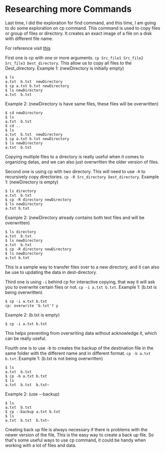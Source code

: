 # **Researching more Commands**
Last time, I did the exploration for find command, and this time, I am going to do some exploration on cp command. 
This command is used to copy files or group of files or directory. It creates an exact image of a file on a disk with different file name.

For reference visit [this](https://www.geeksforgeeks.org/cp-command-linux-examples/)

First one is cp with one or more arguments. `cp Src_file1 Src_file2 Src_file3 Dest_directory`. This allow us to copy all files to the Dest_directory. 
Example 1: (newDirectory is initially empty)
```
$ ls
a.txt  b.txt  newDirectory
$ cp a.txt b.txt newDirectory
$ ls newDirectory
a.txt  b.txt
```
Example 2: (newDirectory is have same files, these files will be overwritten)
```
$ cd newDirectory
$ ls
a.txt  b.txt
$ cd ..
$ ls
a.txt  b.txt  newDirectory
$ cp a.txt b.txt newDirectory
$ ls newDirectory
a.txt  b.txt
```
Copying multiple files to a directory is really useful when it comes to organizing datas, and we can also just overwritten the older version of files. 

Second one is using cp with two directory. This will need to use `-R` to recursively copy directories. `cp -R Src_directory Dest_directory`.
Example 1: (newDirectory is empty)
```
$ ls directory
a.txt  b.txt
$ cp -R directory newDirectory
$ ls newDirectory
a.txt b.txt
```
Example 2: (newDirectory already contains both text files and will be overwritten)
```
$ ls directory
a.txt  b.txt
$ ls newDirectory
a.txt  b.txt
$ cp -R directory newDirectory
$ ls newDirectory
a.txt b.txt
```
This is a sample way to transfer files over to a new directory, and it can also be use to updating the data in dest-directory. 

Third one is using `-i` behind cp for interactive copying, that way it will ask you to overwrite certain files or not. `cp -i a.txt b.txt`.
Example 1: (b.txt is being overwritten)
```
$ cp -i a.txt b.txt
cp: overwrite 'b.txt'? y
```
Example 2: (b.txt is empty)
```
$ cp -i a.txt b.txt
```
This helps preventing from overwriting data without acknowledge it, which can be really useful. 

Fourth one is to use -b to creates the backup of the destination file in the same folder with the different name and in different format. `cp -b a.txt b.txt`.
Example 1: (b.txt is not being overwritten)
```
$ ls
a.txt  b.txt
$ cp -b a.txt b.txt
$ ls
a.txt  b.txt  b.txt~
```
Example 2: (use --backup)
```
$ ls
a.txt  b.txt
$ cp --backup a.txt b.txt
$ ls
a.txt  b.txt  b.txt~
```
Creating back up file is always necessary if there is problems with the newer version of the file, This is the easy way to create a back up file. 
So that's some useful ways to use cp command, it could be handy when working with a lot of files and data.
